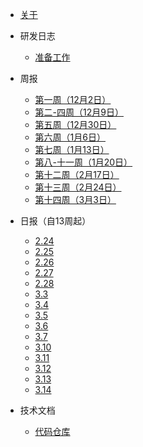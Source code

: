 * [关于](./README.md)


* 研发日志

  * [准备工作](./docs/研发日志/准备工作.md)


* 周报

  * [第一周（12月2日）](./docs/周报/第一周（12月2日）.md)
  * [第二-四周（12月9日）](./docs/周报/第二-四周（12月9日）.md)
  * [第五周（12月30日）](./docs/周报/第五周（12月30日）.md)
  * [第六周（1月6日）](./docs/周报/第六周（1月6日）.md)
  * [第七周（1月13日）](./docs/周报/第七周（1月13日）.md)
  * [第八-十一周（1月20日）](./docs/周报/第八-十一周（1月20日）.md)
  * [第十二周（2月17日）](./docs/周报/第十二周（2月17日）.md)
  * [第十三周（2月24日）](./docs/周报/第十三周（2月24日）.md)
  * [第十四周（3月3日）](./docs/周报/第十四周（3月3日）.md)

* 日报（自13周起）
  * [2.24](./docs/日报/2月24日.md)
  * [2.25](./docs/日报/2月25日.md)
  * [2.26](./docs/日报/2月26日.md)
  * [2.27](./docs/日报/2月27日.md)
  * [2.28](./docs/日报/2月28日.md)
  * [3.3](./docs/日报/3月3日.md)
  * [3.4](./docs/日报/3月4日.md)
  * [3.5](./docs/日报/3月5日.md)
  * [3.6](./docs/日报/3月6日.md)
  * [3.7](./docs/日报/3月7日.md)
  * [3.10](./docs/日报/3月10日.md)
  * [3.11](./docs/日报/3月11日.md)
  * [3.12](./docs/日报/3月12日.md)
  * [3.13](./docs/日报/3月13日.md)
  * [3.14](./docs/日报/3月14日.md)

* 技术文档
  
  * [代码仓库](./docs/技术文档/代码仓库.md)